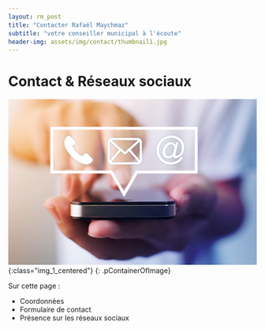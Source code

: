 ```yaml
---
layout: rm_post
title: "Contacter Rafaël Maychmaz"
subtitle: "votre conseiller municipal à l'écoute"
header-img: assets/img/contact/thumbnail1.jpg
---
```

# Contact & Réseaux sociaux

![texte alternatif à l'image](/assets/img/contact/thumbnail1.jpg "Description de l info-bulle image"){:class="img_1_centered"}
{: .pContainerOfImage}

Sur cette page :
* Coordonnées
* Formulaire de contact
* Présence sur les réseaux sociaux



